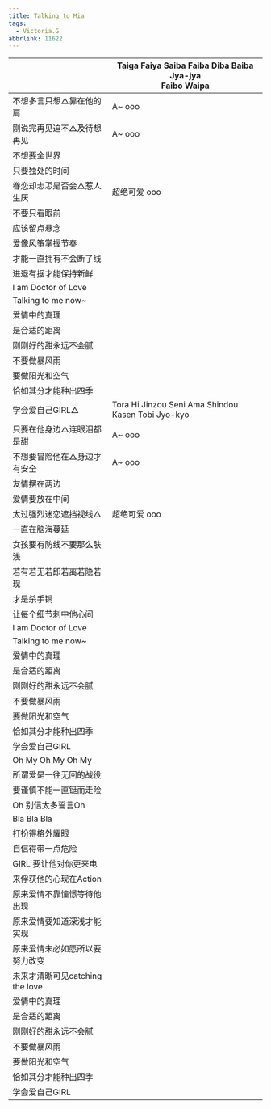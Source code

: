 ```yaml
---
title: Talking to Mia
tags:
  - Victoria.G
abbrlink: 11622
---
```

|      |Taiga Faiya Saiba Faiba Diba Baiba Jya-jya<br>Faibo Waipa|
|--|--|
|不想多言只想△靠在他的肩|A~ ooo|
|刚说完再见迫不△及待想再见|A~ ooo|
|不想要全世界 |      |
|只要独处的时间|      |
|眷恋却忐忑是否会△惹人生厌|超绝可爱 ooo|
|不要只看眼前|      |
|应该留点悬念|      |
|爱像风筝掌握节奏|      |
|才能一直拥有不会断了线|      |
|进退有据才能保持新鲜|      |
|I am Doctor of Love|      |
|Talking to me now~|      |
|爱情中的真理|      |
|是合适的距离|      |
|刚刚好的甜永远不会腻|      |
|不要做暴风雨|      |
|要做阳光和空气|      |
|恰如其分才能种出四季|      |
|学会爱自己GIRL△|Tora Hi Jinzou Seni Ama Shindou Kasen Tobi Jyo-kyo|
|只要在他身边△连眼泪都是甜|A~ ooo|
|不想要冒险他在△身边才有安全|A~ ooo|
|友情摆在两边 |      |
|爱情要放在中间|      |
|太过强烈迷恋遮挡视线△|超绝可爱 ooo|
|一直在脑海蔓延|      |
|女孩要有防线不要那么肤浅|      |
|若有若无若即若离若隐若现|      |
|才是杀手锏|      |
|让每个细节刺中他心间|      |
|I am Doctor of Love|      |
|Talking to me now~|      |
|爱情中的真理|      |
|是合适的距离|      |
|刚刚好的甜永远不会腻|      |
|不要做暴风雨|      |
|要做阳光和空气|      |
|恰如其分才能种出四季|      |
|学会爱自己GIRL|      |
|Oh My Oh My Oh My|      |
|所谓爱是一往无回的战役|      |
|要谨慎不能一直铤而走险|      |
|Oh 别信太多誓言Oh|      |
|Bla Bla Bla|      |
|打扮得格外耀眼|      |
|自信得带一点危险|      |
|GIRL 要让他对你更来电|      |
|来俘获他的心现在Action|      |
|原来爱情不靠憧憬等待他出现|      |
|原来爱情要知道深浅才能实现| |
|原来爱情未必如愿所以要努力改变|      |
|未来才清晰可见catching the love|      |
|爱情中的真理|      |
|是合适的距离|      |
|刚刚好的甜永远不会腻|      |
|不要做暴风雨|      |
|要做阳光和空气|      |
|恰如其分才能种出四季|      |
|学会爱自己GIRL|      |